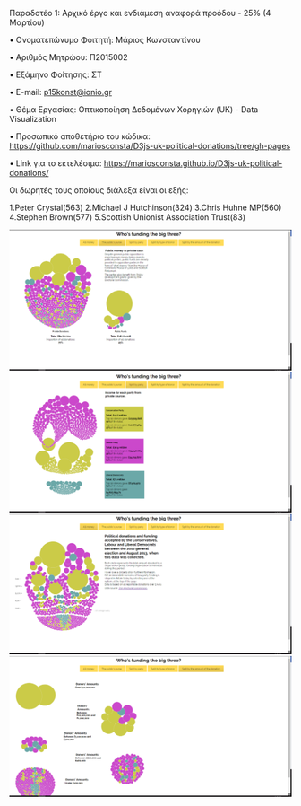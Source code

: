 Παραδοτέο 1: Αρχικό έργο και ενδιάμεση αναφορά προόδου - 25% (4 Μαρτίου)

•	Ονοματεπώνυμο Φοιτητή: Μάριος Κωνσταντίνου

•	Αριθμός Μητρώου: Π2015002

•	Εξάμηνο Φοίτησης: ΣΤ

•	E-mail: p15konst@ionio.gr

•	Θέμα Εργασίας: Οπτικοποίηση Δεδομένων Χορηγιών (UK) - Data Visualization

•	Προσωπικό αποθετήριο του κώδικα: https://github.com/mariosconsta/D3js-uk-political-donations/tree/gh-pages

•	 Link για το εκτελέσιμο:  https://mariosconsta.github.io/D3js-uk-political-donations/





 Οι δωρητές τους οποίους διάλεξα είναι οι εξής:
 
1.Peter Crystal(563)
2.Michael J Hutchinson(324)
3.Chris Huhne MP(560)
4.Stephen Brown(577)
5.Scottish Unionist Association Trust(83)

![ScreenShot](Untitled.png)
![ScreenShot](Untitled2.png)
![ScreenShot](Untitled3.png)
![ScreenShot](Untitled4.png)
